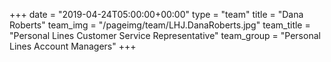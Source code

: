 +++
date = "2019-04-24T05:00:00+00:00"
type = "team"
title = "Dana Roberts"
team_img = "/pageimg/team/LHJ.DanaRoberts.jpg"
team_title = "Personal Lines Customer Service Representative"
team_group = "Personal Lines Account Managers"
+++